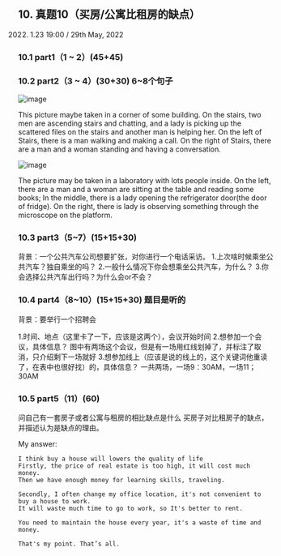## 10.	真题10（买房/公寓比租房的缺点）
2022. 1.23 19:00 / 29th May, 2022

### 10.1	part1（1 ~ 2）(45+45)
### 10.2	part2（3 ~ 4）(30+30) 6~8个句子
 ![image](https://user-images.githubusercontent.com/2299635/170911691-94f06647-b4b2-4674-b81d-7c8d5bb833ed.png)

This picture maybe taken in a corner of some building.
On the stairs, two men are ascending stairs and chatting, 
and a lady is picking up the scattered files on the stairs and another man is helping her.
On the left of Stairs, there is a man walking and making a call.
On the right of Stairs, there are a man and a woman standing and having a conversation.

 
![image](https://user-images.githubusercontent.com/2299635/170911697-ff0cc890-86b8-42b8-9bf9-cdac0d58dad8.png)

The picture may be taken in a laboratory with lots people inside. 
On the left, there are a man and a woman are sitting at the table and reading some books;
In the middle, there is a lady opening the refrigerator door(the door of fridge).
On the right, there is lady is observing something through the microscope on the platform.


### 10.3	part3（5~7）(15+15+30)
背景：一个公共汽车公司想要扩张，对你进行一个电话采访。
1.上次啥时候乘坐公共汽车？独自乘坐的吗？
2.一般什么情况下你会想乘坐公共汽车，为什么？
3.你会选择公共汽车出行吗？为什么会or不会？
### 10.4	part4（8~10）(15+15+30) 题目是听的
背景：要举行一个招聘会
 
1.时间、地点（这里卡了一下，应该是这两个），会议开始时间
2.想参加一个会议，具体信息？
图中有两场这个会议，但是有一场用红线划掉了，并标注了取消，只介绍剩下一场就好
3.想参加线上（应该是说的线上的，这个关键词他重读了，在表中也很好找）的，具体信息？
一共两场，一场9：30AM，一场11；30AM
### 10.5	part5（11）(60)
问自己有一套房子或者公寓与租房的相比缺点是什么
买房子对比租房子的缺点，并描述认为是缺点的理由。

My answer:
``` 
I think buy a house will lowers the quality of life
Firstly, the price of real estate is too high, it will cost much money. 
Then we have enough money for learning skills, traveling.

Secondly, I often change my office location, it's not convenient to buy a house to work. 
It will waste much time to go to work, so It's better to rent.

You need to maintain the house every year, it's a waste of time and money.

That's my point. That’s all.
```

